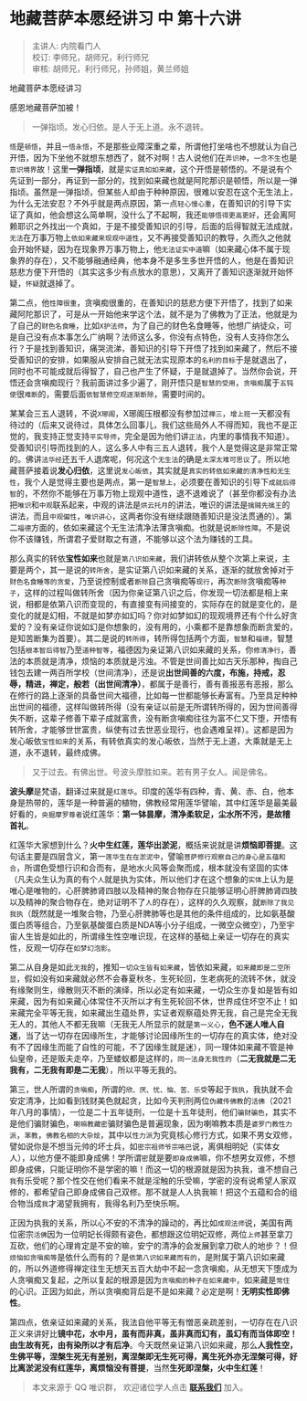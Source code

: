 # 地藏菩萨本愿经讲习 中 第十六讲

> 主讲人: 内院看门人 <br />
> 校订: 李师兄，胡师兄，利行师兄 <br />
> 审核: 胡师兄，利行师兄，孙师姐，黄兰师姐 <br />

地藏菩萨本愿经讲习

感恩地藏菩萨加被！

> 一弹指顷。发心归依。是人于无上道。永不退转。

`悟`是`顿悟`，并且`一悟永悟`，不是那些业障深重之辈，所谓他打坐啥也不想就认为自己开悟，因为下坐他不就想东想西了，就不对啊！古人说他们在`弄识神`，`一念不生`也是`意识境界`故！这里**一弹指顷**，就是`实证真如如来藏`，这个开悟是顿悟的。不是说有个先证到一部分，再证到一部分的，找到如来藏也就是阿陀那识是顿悟，所以是一弹指顷。虽然是一弹指顷，但某些人却由于种种原因，很难以安忍在这个无生法上，为什么无法安忍？不外乎就是两点原因，第一点`轻心慢心重`，在善知识的引导下实证了真如，他会想这么简单啊，没什么了不起啊，我还`能够悟得更高更好`，还会离阿赖耶识之外找出一个真如，于是不接受善知识的引导，后面的后得智就无法成就，`无法`在万事万物上`依如来藏来现观中道性`，又不再接受善知识的教导，久而久之他就会开始怀疑，因为在现象界万事万物上，他`无法证实中道`嘛（如来藏心体不属于现象界的存在），又不能够融通经典，他本身不是多生多世开悟的人，他是在善知识慈悲方便下开悟的（其实这多少有点放水的意思），又离开了善知识逐渐就开始怀疑，`怀疑`就退掉了。

第二点，他`性障很重`，贪嗔痴很重的，在善知识的慈悲方便下开悟了，找到了如来藏阿陀那识了，可是从一开始他来学这个法，就不是为了佛教为了正法，他就是为了自己的`财色名食睡`，比如`X护法师`，为了自己的财色名食睡等，他想广纳徒众，可是自己没有点本事怎么广纳啊？法师这么多，你没有点特色，没有人支持你怎么行？于是找到善知识，痛哭流涕，善知识的引导下开悟了找到如来藏了，然后不接受善知识的安排，如果服从安排自己就无法实现原本的`名利的目标`于是就退出了，同时也不可能成就后得智了，自己也产生了怀疑，于是就退掉了。当然你会说，开悟还会贪嗔痴现行？我前面讲过多少遍了，刚开悟只是`智慧的受用`，`贪嗔痴`属于`五钝使`很`难断`的，需要后面`依智慧修空观逐渐断除`，需要时间的。

某某会三五人退转，不说`X琊阁`，X琊阁压根都没有参加过`禅三`，`增上班`一天都没有待过的（后来又说待过，具体怎么回事儿，我们这些局外人不得而知，我也不是正觉的，我支持正觉支持`平实导师`，完全是因为他们讲`正法`，内里的事情我不知道）。受善知识引导而找到的人，这么多人中有三五人退转，我个人是觉得这是非常正常的。佛讲`法华经`还五千人退席呢，何况这个`无生法`的确是`太深太难可思议`了。所以地藏菩萨接着说**发心归依**，这里说`发心皈依`，其实就是`真实的转依如来藏的清净性和无生性`，我个人是觉得主要也是两点，第一是`智慧上`，必须要在善知识的引导下`成就后得智`的，不然你不能够在万事万物上现观中道性，退不退难说了（甚至你都没有办法把`唯识`和`中观`联系起来，中观的讲法是`烘云托月`的讲法，唯识的讲法是`擒贼先擒王`的讲法，而且`中观偏性`，`唯识讲心`，这两者你没有继续跟随善知识是没法贯通的）。第二`福德`方面的，依如来藏这个无生法清净法薄贪嗔痴。也就是说`断除性障`。不是说你不该赚钱，所谓君子爱财取之有道，不能够以这个法为赚钱的工具。

那么真实的转依**宝性如来**也就是`第八识如来藏`，我们讲转依从整个次第上来说，主要是两个，其一是说的`转所舍`，是实证第八识如来藏的关系，逐渐的就放舍掉对于`财色名食睡等的贪爱`，乃至说控制或者`断除`自己贪嗔痴等`现行`，再次`断除`贪嗔痴等`种子`，这样的过程叫做转所舍（因为你亲证第八识之后，你发现一切法都是相上来说，相都是依第八识而变现的，有直接变有间接变的，实际存在的就是变化的，是变化的就是幻相，不就是如梦亦如幻吗？你对如梦如幻的现观境界还有个什么好贪爱的？没有亲证你说如幻是你想象的，没有用的，小乘都不是靠想象而断贪爱的，是知苦断集为首要）。其二是说的`转所得`，转所得包括两个方面，`智慧`和`福德`，智慧包括`根本智后得智`乃至`道种智等`，福德因为亲证第八识如来藏的关系，你`修清净行`，善法的本质就是清净，烦恼的本质就是污浊。不管是世间善比如古天乐那种，掏自己钱包去建一两百所学校（世间清净），还是说**出世间善的六度，布施，持戒，忍辱，精进，禅定，般若（出世间清净）**，都属于是善行，善有善报恶有恶报，那么在修行的路上逐渐的具备世间大福德，比如每一世都能够长寿富有。乃至具足种种出世间的福德，这样叫做转所得（没有亲证以前是无所谓转所得的，因为世间善得失不断，这辈子修善下辈子成就富贵，没有断贪嗔痴往往为富不仁又下堕，开悟有转所舍，才能够世世富贵，纵使有过去世恶业现行，也会遇难呈祥）。这都是因为发心皈依`宝性如来`的关系，有转依真实的发心皈依，当然于无上道，大乘就是无上道，永不退转，最终成佛。

> 又于过去。有佛出世。号波头摩胜如来。若有男子女人。闻是佛名。

**波头摩**是梵语，翻译过来就是`红莲华`。印度的莲华有四种，青、黄、赤、白，他本身是热带的，莲华是一种普遍的植物，佛教经常用莲华譬喻，其中红莲华是最美最好看的，`央掘摩罗尊者`说红莲华：**第一钵昙摩，清净柔软足，尘水所不污，是故稽首礼**。

红莲华大家想到什么？**火中生红莲，莲华出淤泥**，概括来说就是讲**烦恼即菩提**。这句话主要是四层含义，第一`莲华生在在淤泥中`，譬喻`菩萨修行观察自己的身心是五蕴和合`，所谓色受想行识和合而有，是地水火风等会聚而成，根本就没有坚固的实体（凡夫众生认为真的有个`人`就是执为实体，所以他们才在这个想象的`实体`上认为是唯心是唯物的，心肝脾肺肾四肢以及精神的聚合物存在只能够证明心肝脾肺肾四肢以及精神的聚合物存在，绝对证明不了`人`的存在），这样的久久观察，就`断除了我见我执`（既然就是一堆聚合物，乃至心肝脾肺等也是其他的条件组成的，比如氨基酸蛋白质等组合，乃至氨基酸蛋白质是NDA等小分子组成，一微空众微空），乃至宇宙人生皆是如此的，所谓缘生性空唯识现，在这样的基础上亲证一切存在的真实性，反观一切存在`如梦幻泡影`。

第二从自身是如此`无我`的，推知`一切众生皆有如来藏`，皆依如来藏，`如来藏即是二空所显`，假如没有如来藏就必然不会春夏秋冬，生死轮回，生老病死的流转不休，就没有缘聚则生，缘散则灭不断的演绎，所以必定有如来藏，一切众生亦复如是皆有如来藏，因为有如来藏心体常住不灭所以才有生死轮回不休，世界成住坏空不止！如来藏完全平等无我，如来藏出生蕴处界，实证者观察蕴处界无我，自己是完全无我无人的，其他人不都无我嘛（无我无人所显示的就是`第一义心`，**色不迷人唯人自迷**，当了达一切存在因缘所生，才能够讨论因缘所生的一切存在的真实体，绝对没有不了因缘生而能了自性的可能，不了因缘生就是迷），同一理体如来藏不管是神仙皇帝，还是贩夫走卒，乃至蝼蚁都是这样的，`同一法身无我性的`（**二无我就是二无我有，二无我有即是二无我**），所以平等无我的。

第三，世人所谓的`贪嗔痴`，所谓的`欣、厌、忧、恼、苦、乐受`等起于`我执`，我执就不会安定清净，比如看到钱财美色就起贪，比如今天判刑两位`伪藏传佛教`的`活佛`（2021年八月的事情），一位是二十五年徒刑，一位是十五年徒刑，他们`骗财骗色`，其实不是他们骗财骗色，`喇嘛教藏密`骗财骗色是普遍现象，因为喇嘛教本质是`婆罗门教性力派`，`苯教`，`佛教名相的大杂烩`，其中以`性力派`为究竟核心修行方式，如果不男女双修，譬如说你是不想当元帅的坏士兵，如`密宗祖师爷宗咯巴`说，离俱相明妃（实体女人），以他方便不能即身成佛！学所谓`密`就是要`即身成佛`嘛，你不想男女双修，不想即身成佛，只能证明你不是学密的嘛！而这一切的根源就是因为执我，谁不想自己`我`有乐受呢？那个性交在他们看来不就是淫触的乐受嘛，学密的没有说希望人家双修的，都希望自己即身成佛自己双修。那不就是人人执我嘛！把这个五蕴和合的组合物当成`我`才渴望我拥有，我得名利乃至快乐啊。

正因为执我的关系，所以心不安的不清净的躁动的，再比如`成观法师`说，美国有两位密宗`活佛`因为一位明妃长得颇有姿色，都想跟这位明妃双修，两位`上师`甚至拿刀互砍，他们的心理肯定是不安的嘛，安宁的清净的会发展到拿刀砍人的地步？！但`烦恼如贪嗔痴等`是依什么而有的？是`依第八识如来藏而有的`，是附属于第八识如来藏的，所以外道修得禅定往生无想天五百大劫中不起一念贪嗔痴，从无想天下堕成为人贪嗔痴又复起，之所以复起的根源是因为`贪嗔痴的种子在如来藏中`，如来藏是`常住`的心识。正因为如此，所以贪嗔痴背后是不是如来藏？必定是啊！**无明实性即佛性**。

第四点，依亲证如来藏的关系，我法自他平等无有憎恶亲疏差别，一切存在在八识正义来讲好比**镜中花，水中月，虽有而非真，虽非真而幻有，虽幻有而当体即空！由生故有死，由有染所以才有后净**。今天既然亲证第八识如来藏，那么**人我性空，生佛平等，涅槃生死无有差别，离涅槃即无生死可得，离生死外亦无涅槃可得，好比离淤泥没有红莲华，离烦恼没有菩提**，当然**生死即涅槃，火中生红莲**！

> 本文来源于 QQ 唯识群， 欢迎诸位学人点击 **[联系我们](https://mp.weixin.qq.com/s/lZCfWjmLjgNR165Tx4_bCQ)** 加入。
